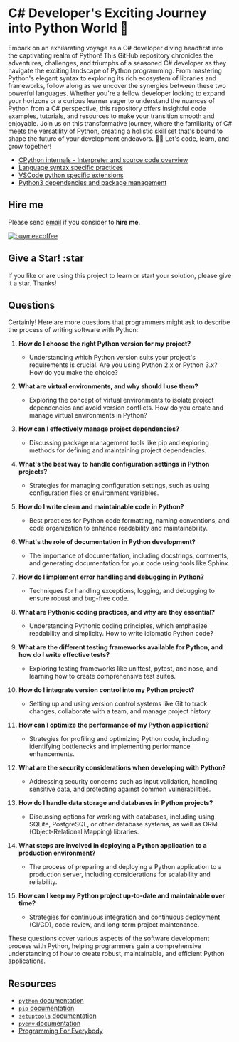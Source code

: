 # C# Developer's Exciting Journey into Python World 🐍

Embark on an exhilarating voyage as a C# developer diving headfirst into the captivating realm of Python! This GitHub repository chronicles the adventures, challenges, and triumphs of a seasoned C# developer as they navigate the exciting landscape of Python programming. From mastering Python's elegant syntax to exploring its rich ecosystem of libraries and frameworks, follow along as we uncover the synergies between these two powerful languages. Whether you're a fellow developer looking to expand your horizons or a curious learner eager to understand the nuances of Python from a C# perspective, this repository offers insightful code examples, tutorials, and resources to make your transition smooth and enjoyable. Join us on this transformative journey, where the familiarity of C# meets the versatility of Python, creating a holistic skill set that's bound to shape the future of your development endeavors. 🚀🐍 Let's code, learn, and grow together!

- [CPython internals - Interpreter and source code overview](https://www.youtube.com/watch?v=LhadeL7_EIU&list=PLzV58Zm8FuBL6OAv1Yu6AwXZrnsFbbR0S)
- [Language syntax specific practices](./practices)
- [VSCode python specific extensions](vscode-python-extensions.md)
- [Python3 dependencies and package management](./deps-management)

## Hire me

Please send [email](mailto:kingdavidconsulting@gmail.com) if you consider to **hire me**.

[![buymeacoffee](https://www.buymeacoffee.com/assets/img/custom_images/orange_img.png)](https://www.buymeacoffee.com/vyve0og)

## Give a Star! :star

If you like or are using this project to learn or start your solution, please give it a star. Thanks!

## Questions

Certainly! Here are more questions that programmers might ask to describe the process of writing software with Python:

1. **How do I choose the right Python version for my project?**

    - Understanding which Python version suits your project's requirements is crucial. Are you using Python 2.x or Python 3.x? How do you make the choice?
2. **What are virtual environments, and why should I use them?**

    - Exploring the concept of virtual environments to isolate project dependencies and avoid version conflicts. How do you create and manage virtual environments in Python?
3. **How can I effectively manage project dependencies?**

    - Discussing package management tools like pip and exploring methods for defining and maintaining project dependencies.
4. **What's the best way to handle configuration settings in Python projects?**

    - Strategies for managing configuration settings, such as using configuration files or environment variables.
5. **How do I write clean and maintainable code in Python?**

    - Best practices for Python code formatting, naming conventions, and code organization to enhance readability and maintainability.
6. **What's the role of documentation in Python development?**

    - The importance of documentation, including docstrings, comments, and generating documentation for your code using tools like Sphinx.
7. **How do I implement error handling and debugging in Python?**

    - Techniques for handling exceptions, logging, and debugging to ensure robust and bug-free code.
8. **What are Pythonic coding practices, and why are they essential?**

    - Understanding Pythonic coding principles, which emphasize readability and simplicity. How to write idiomatic Python code?
9. **What are the different testing frameworks available for Python, and how do I write effective tests?**

    - Exploring testing frameworks like unittest, pytest, and nose, and learning how to create comprehensive test suites.
10. **How do I integrate version control into my Python project?**

    - Setting up and using version control systems like Git to track changes, collaborate with a team, and manage project history.
11. **How can I optimize the performance of my Python application?**

    - Strategies for profiling and optimizing Python code, including identifying bottlenecks and implementing performance enhancements.
12. **What are the security considerations when developing with Python?**

    - Addressing security concerns such as input validation, handling sensitive data, and protecting against common vulnerabilities.
13. **How do I handle data storage and databases in Python projects?**

    - Discussing options for working with databases, including using SQLite, PostgreSQL, or other database systems, as well as ORM (Object-Relational Mapping) libraries.
14. **What steps are involved in deploying a Python application to a production environment?**

    - The process of preparing and deploying a Python application to a production server, including considerations for scalability and reliability.
15. **How can I keep my Python project up-to-date and maintainable over time?**

    - Strategies for continuous integration and continuous deployment (CI/CD), code review, and long-term project maintenance.

These questions cover various aspects of the software development process with Python, helping programmers gain a comprehensive understanding of how to create robust, maintainable, and efficient Python applications.

## Resources

- [`python` documentation](https://docs.python.org/3/)
- [`pip` documentation](https://pip.pypa.io/en/stable/)
- [`setuptools` documentation](https://setuptools.pypa.io/en/latest/userguide/quickstart.html)
- [`pyenv` documentation](https://github.com/pyenv/pyenv)
- [Programming For Everybody](https://online.dr-chuck.com/)
